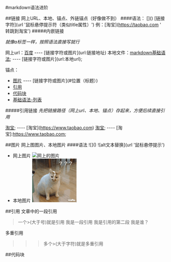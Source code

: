 #markdown语法进阶

##链接
网上URL、本地、锚点、外链锚点（好像做不到）
####语法：
\[]()
\[链接字符](url '鼠标悬停提示符（类似title属性）')
例：\[淘宝](https://taobao.com ' 转跳到淘宝')
#####内嵌链接

*就像a标签一样，按照语法直接写就行*

网上url：[百度](http://www.baidu.com) ---- \[链接字符或图片](url:链接地址)
本地文件：[markdown基础语法](./01-基础语法.md); ---- \[链接字符或图片](url:本地url);

锚点：
- [图片](#图片) ---- \[链接字符或图片](#位置（标题）)
- [引用](#引用)
- [代码块](#代码块 '跳到代码块')
- [基础语法-列表](./01-基础语法.md#列表)

#####引用链接
*先把链接路径（网上url、本地、锚点）存起来，方便后续直接引用*

[淘宝](https://www.taobao.com); ----  \[淘宝](https://www.taobao.com)
[淘宝]; ---- \[淘宝]:https://www.taobao.com;


##图片
网上图图片、本地图片
####语法
\!\[]()
!\[alt文本替换](url '鼠标悬停提示')
- 网上图片
![网上的图片](https://www.baidu.com/link?url=IZjh1jhHuOzqNXm2YtPU331YIH_TAz4yCdTbKSLhOyto7FPMRXOQwOr432ArDeLQWAq7JtfPearUKnbyovbFBRvq1Tvyme42m5_fzt1IaU5IzV-J1m1QsTCO9IC7uHI0&wd=&eqid=98f9467a00012008000000065c5ba2c3 '百度图片')
- 本地图片
![本地图片](./images/11.gif '这是一只猫')

##引用
文章中的一段引用

> 一个>(大于号)就是引用
我是一段引用
我是引用的第二段
我是谁？

多重引用

>>> 多个>(大于字符)就是多重引用


##代码块


<!-- 下面是链接地址 -->
[淘宝]:https://www.taobao.com;
